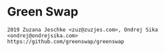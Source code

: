 # Green Swap

    2019 Zuzana Jeschke <zuz@zuzjes.com>, Ondrej Sika <ondrej@ondrejsika.com>
    https://github.com/greenswap/greenswap

